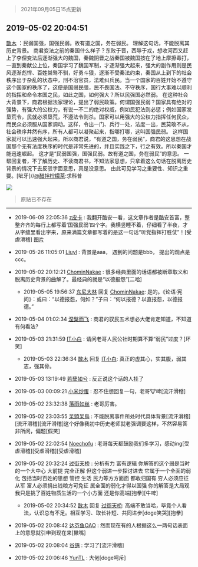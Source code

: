 > 2021年09月05日15点更新
<link rel="stylesheet" href="https://cdn.jsdelivr.net/gh/taotie6/sampleJSON@main/css/photo_show.css">


 ## 2019-05-02 20:04:51 

 [㪚木](https://www.coolapk.com/feed/11532100?shareKey=ZWY2MTMwOTUxODU1NjEzMTc0YjQ~) ：民弱国强，国强民弱。故有道之国，务在弱民。
理解这句话，不能脱离其历史背景。
商君变法之前的秦国什么样子？东败于晋，西辱于戎，想收河西又赶上了李俚变法后逐渐强大的魏国，秦魏阴晋之战秦国被魏国按在了地上摩擦毒打，一直到秦献公上位，秦国学习了魏国军制，才逐渐强大起来<!--break-->，强大的副作用则是民风逐渐彪悍、百姓桀骜不驯，好勇斗狠，逐渐不受秦法约束，秦国从上到下的社会秩序出于杂乱的状态中，刑不治官员，法难纠兵民。当一个国家的百姓开始不遵守这个国家的秩序了，这便是国弱民强，民不畏国法、不守秩序，国行大事难以顺利的指挥和命令本国之民，如此之国，如何强大？所以民强国必然弱。
在这种社会大背景下，商君根据法家理论，提出了弱民政策。何谓国强民弱？国家具有绝对的强势，有强大的公权力，有说一不二的绝对权威，例如民犯法则必惩；例如国家发垦荒令，民就必须垦荒，不遵法令则杀。国家可以用强大的公权力指挥任何民众，而民众必须服从国家调动。这样，令出一门、兵行一处，法度一出，民莫敢不从，社会秩序井然有序，所有人都可以凝聚起来，指哪打哪，这叫国强民弱。
这样国家就可以迅速强大起来。所以商君说，“有道之国，务在弱民”，商君的这思想在战国那个无有法度秩序的时代是非常先进的，并且实践之下，行之有效。所以秦国才能迅速崛起。
这才是“民弱国强，国强民弱。故有道之国，务在弱民”的意思。
一帮回复者，不了解历史、不读商君书，不知法家思想，只拿着这么句话在脱离历史背景的情况下去反驳字面意思，真是没意思。
由此可见学习之重要性、知识之重要。[呲牙]//<a class="feed-link-uname" href="/u/醋拌柠檬茶">@醋拌柠檬茶</a>:求科普 

<div class="album">
<img class="img-item" src="http://image.coolapk.com/feed/2019/0502/20/1081091_8689_0717@320x240.gif" />
</div>

> 原贴已不存在 

 ------- 

- 2019-06-09 22:05:36 [z皮卡](uid=1896403) : 我翻开酷安一看，这文章作者是酷安首富，整整齐齐的每行上都写着‘国强民弱’四个字。我横竖睡不着，仔细看了半夜，才从字缝里看出字来，原来满篇文章都写着的是这一句话“听党指挥打胜仗”！[受虐滑稽] [图片](http://image.coolapk.com/feed/2019/0514/09/1896403_4f45c0ed_8022_5559@638x201.jpg)

- 2019-05-26 11:05:01 [Liuyl](uid=1551402) : 背景是aaa，
遇到的问题是bbb，
提出的观点是ccc。 

- 2019-05-02 20:12:21 [ChominNakae](uid=1119358) : 很多经典里面的话语都被断章取义和脱离历史背景的曲解了。最经典的就是“以德报怨”[二哈] 

    - 2019-05-05 19:56:37 [东尼大林](uid=1612569) 回复 [ChominNakae](uid=1119358): 是的。《论语·宪问》：或曰：“以德报怨，何如？”子曰：“何以报德？以直报怨，以德报德。” 

- 2019-05-04 01:02:34 [涅槃而飞](uid=1128897) : 商君的驭民五术想必大佬肯定知道，不知道有何看法? 

- 2019-05-03 21:31:59 [IT小白](uid=1002886) : 请问老哥人民公社时期算不算“弱民”过度？[坏笑] 

    - 2019-05-03 22:36:34 [㪚木](uid=1081091) 回复 [IT小白](uid=1002886): 真正的虚其心，实其腹，弱其志，强其骨。 

- 2019-05-03 13:19:49 [若孽如兮](uid=654089) : 反正说这个话的人挂了 

- 2019-05-03 00:09:21 [小米炒蛋](uid=1173591) : 忍不住想回复一句，老哥🐮啤[流汗滑稽] 

- 2019-05-02 23:32:38 [落雨如丝](uid=171765) : 老哥厉害。 

- 2019-05-02 23:03:55 [呆頭呆鳥](uid=1738314) : 不能脱离事件所处时代具体背景[流汗滑稽][流汗滑稽][流汗滑稽]这个好像我初中历史老师就老强调要这样，不然容易答非所问，偏题[假笑] 

- 2019-05-02 22:02:54 [Noechofu](uid=1936170) : 老哥每天都鼓励我们多学习，感动ing[受虐滑稽][受虐滑稽][受虐滑稽] 

- 2019-05-02 20:32:24 [过街天桥](uid=671299) : 分析有力 富有逻辑 你解答的这个弱是当时的一个大中心 大前提 完全正解 但这个弱进一步探讨进去 它属于一个全面的弱化 包括当时百姓的思想 管控 生活 民力等方方面面 都收归国有 穷人必须应征从军 富人必须捐出钱粮方可免征 属全面的弱化才得以国强 你的解答是大局观 我只是挑了百姓物质生活的一个小方面 还是你高端[抱拳][牛啤]<!--break--> 

    - 2019-05-02 20:34:52 [㪚木](uid=1081091) 回复 [过街天桥](uid=671299): 高端不敢当哈，毕竟个人看法，认识总有不足。相互学习、取长补短、共同进步[doge笑哭][抱拳] 

- 2019-05-02 20:08:42 [达芬鱼OAO](uid=1307401) : 然而现在有的人根据这么一两句话表面上的意思就引申到现在来[撇嘴] 

- 2019-05-02 20:08:04 [谷鸽](uid=785729) : 学习了[流汗滑稽] 

- 2019-05-02 20:06:46 [YunTL](uid=1966940) : 大佬[doge呵斥] 

